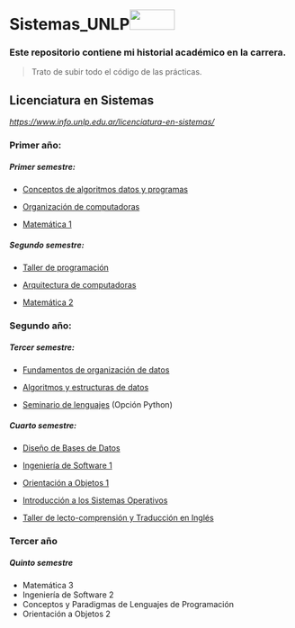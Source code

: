 
  

# Sistemas_UNLP<img width="80"  height="36"  src="https://play-lh.googleusercontent.com/XGFojVfc5XTbImdno3zRevF3TPqKfGOODel6eGDuRCZNhYmNZZ1EPwT0b0-oM5vjBt4=w600-h300-pc0xffffff-pd">

  

  

### Este repositorio contiene mi historial académico en la carrera.

> Trato de subir todo el código de las prácticas.

  

## Licenciatura en Sistemas

  

 *https://www.info.unlp.edu.ar/licenciatura-en-sistemas/*

  

  

### Primer año:

  

##### Primer semestre:

  

- [Conceptos de algoritmos datos y programas](https://github.com/NicolasCaporal/Sistemas_UNLP/tree/main/1er_A%C3%B1o/CADP)

  

- [Organización de computadoras](https://github.com/NicolasCaporal/Sistemas_UNLP/tree/main/1er_A%C3%B1o/OrganizacionDeComputadoras)

  

- [Matemática 1](https://github.com/NicolasCaporal/Sistemas_UNLP/tree/main/1er_A%C3%B1o/Matematica1)

  

##### Segundo semestre:

  

- [Taller de programación](https://github.com/NicolasCaporal/Sistemas_UNLP/tree/main/1er_A%C3%B1o/TallerDeProgramacion)

  

- [Arquitectura de computadoras](https://github.com/NicolasCaporal/Sistemas_UNLP/tree/main/1er_A%C3%B1o/ArquitecturaDeComputadoras)

  

- [Matemática 2](https://github.com/NicolasCaporal/Sistemas_UNLP/tree/main/1er_A%C3%B1o/Matematica2)

  
  

### Segundo año:

  

##### Tercer semestre:

  

- [Fundamentos de organización de datos](https://github.com/NicolasCaporal/Sistemas_UNLP/tree/main/2do_A%C3%B1o/Fundamentos_de_Organizaci%C3%B3n_de_Datos)

  

- [Algoritmos y estructuras de datos](https://github.com/NicolasCaporal/Sistemas_UNLP/tree/main/2do_A%C3%B1o/Algoritmos_y_Estructuras_de_Datos)

  

- [Seminario de lenguajes](https://github.com/NicolasCaporal/Sistemas_UNLP/tree/main/2do_A%C3%B1o/Seminario_de_Lenguajes) (Opción Python)


##### Cuarto semestre:


- [Diseño de Bases de Datos](https://github.com/NicolasCaporal/Sistemas_UNLP/tree/main/2do_A%C3%B1o/Dise%C3%B1o_de_Bases_de_Datos)

- [Ingeniería de Software 1](https://github.com/NicolasCaporal/Sistemas_UNLP/tree/main/2do_A%C3%B1o/Ingenier%C3%ADa_de_Software_1)

- [Orientación a Objetos 1](https://github.com/NicolasCaporal/Sistemas_UNLP/tree/main/2do_A%C3%B1o/Orientaci%C3%B3n_a_Objetos_1)

- [Introducción a los Sistemas Operativos](https://github.com/NicolasCaporal/Sistemas_UNLP/tree/main/2do_A%C3%B1o/Introducci%C3%B3n_a_los_Sistemas_Operativos)

- [Taller de lecto-comprensión y Traducción en Inglés]()

### Tercer año

##### Quinto semestre

- Matemática 3
- Ingeniería de Software 2
- Conceptos y Paradigmas de Lenguajes de Programación
- Orientación a Objetos 2
